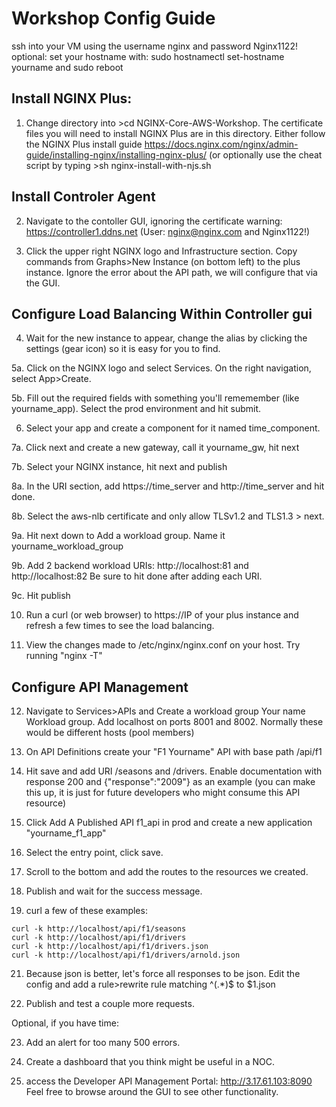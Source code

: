 # Workshop Config Guide


ssh into your VM using the username nginx and password Nginx1122!
optional: set your hostname with: sudo hostnamectl set-hostname yourname and sudo reboot

## Install NGINX Plus:

1. Change directory into >cd NGINX-Core-AWS-Workshop. The certificate files you will need to install NGINX Plus are in this directory. 
Either follow the NGINX Plus install guide <https://docs.nginx.com/nginx/admin-guide/installing-nginx/installing-nginx-plus/> (or optionally use the cheat script by typing >sh nginx-install-with-njs.sh  


## Install Controler Agent

2. Navigate to the contoller GUI, ignoring the certificate warning: <https://controller1.ddns.net> (User: nginx@nginx.com and Nginx1122!)
   
3. Click the upper right NGINX logo and Infrastructure section. Copy commands from Graphs>New Instance (on bottom left) to the plus instance. Ignore the error about the API path, we will configure that via the GUI.

## Configure Load Balancing Within Controller gui

4. Wait for the new instance to appear, change the alias by clicking the settings (gear icon) so it is easy for you to find. 

5a. Click on the NGINX logo and select Services. On the right navigation, select App>Create. 

5b. Fill out the required fields with something you'll rememember (like yourname_app). Select the prod environment and hit submit.

6. Select your app and create a component for it named time_component.

7a. Click next and create a new gateway, call it yourname_gw, hit next

7b. Select your NGINX instance, hit next and publish

8a. In the URI section, add https://time_server and http://time_server and hit done. 

8b. Select the aws-nlb certificate and only allow TLSv1.2 and TLS1.3 > next.

9a. Hit next down to Add a workload group. Name it yourname_workload_group 

9b. Add 2 backend workload URIs: http://localhost:81 and http://localhost:82 Be sure to hit done after adding each URI.

9c. Hit publish

10. Run a curl (or web browser) to https://IP of your plus instance and refresh a few times to see the load balancing.

11.  View the changes made to /etc/nginx/nginx.conf on your host. Try running "nginx -T"

## Configure API Management

12. Navigate to Services>APIs and Create a workload group Your name Workload group. Add localhost on ports 8001 and 8002. Normally these would be different hosts (pool members)

13. On API Definitions create your "F1 Yourname" API with base path /api/f1

14. Hit save and add URI /seasons and /drivers. Enable documentation with response 200 and {"response":"2009"} as an example (you can make this up, it is just for future developers who might consume this API resource)

15. Click Add A Published API f1_api in prod and create a new application "yourname_f1_app"

17. Select the entry point, click save. 

18. Scroll to the bottom and add the routes to the resources we created.

19. Publish and wait for the success message.

20. curl a few of these examples:

```
curl -k http://localhost/api/f1/seasons
curl -k http://localhost/api/f1/drivers
curl -k http://localhost/api/f1/drivers.json
curl -k http://localhost/api/f1/drivers/arnold.json
```

21. Because json is better, let's force all responses to be json. Edit the config and add a rule>rewrite rule matching ^(.*)$ to $1.json

22. Publish and test a couple more requests.

Optional, if you have time:

23. Add an alert for too many 500 errors.

24. Create a dashboard that you think might be useful in a NOC.

25. access the Developer API Management Portal: http://3.17.61.103:8090
Feel free to browse around the GUI to see other functionality. 
